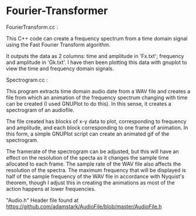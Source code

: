 # Fourier-Transformer

FourierTransform.cc : 

This C++ code can create a frequency spectrum from a time domain signal using the Fast Fourier Transform algorithm.

It outputs the data as 2 columns: time and amplitude in 'Fx.txt'; frequency and amplitude in 'Gk.txt'. 
I have then been plotting this data with gnuplot to view the time and frequency domain signals.

Spectrogram.cc : 

This program extracts time domain audio date from a WAV file and creates a file from which an animation of the frequency spectrum
changing with time can be created (I used GNUPlot to do this). In this sense, it creates a spectrogram of an audiofile.

The file created has blocks of x-y data to plot, corresponding to frequency and amplitude, and each block corresponding to one frame
of animation. In this form, a simple GNUPlot script can create an animated gif of the spectrogram.

The framerate of the spectrogram can be adjusted, but this will have an effect on the resolution of the specta as it changes
the sample time allocated to each frame. The sample rate of the WAV file also affects the resolution of the spectra.
The maximum frequency that will be displayed is half of the sample frequency of the WAV file in accordance with Nyquist's theorem,
though I adjust this in creating the animations as most of the action happens at lower frequencies.

"Audio.h" Header file found at https://github.com/adamstark/AudioFile/blob/master/AudioFile.h
